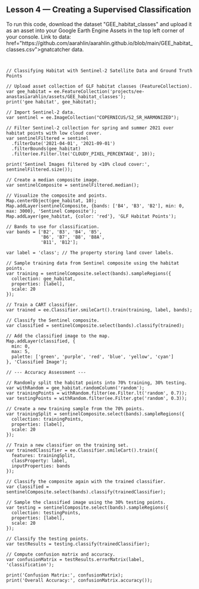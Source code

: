 <h2>Lesson 4 — Creating a Supervised Classification</h2>

<p>To run this code, download the dataset "GEE_habitat_classes" and upload it as an asset into your Google Earth Engine Assets in the top left corner of your console. Link to data: href="https://github.com/aarahlin/aarahlin.github.io/blob/main/GEE_habitat_classes.csv">gnatcatcher data</a>. <br>  </p>

<pre><code>
  
// Classifying Habitat with Sentinel-2 Satellite Data and Ground Truth Points

// Upload asset collection of GLF habitat classes (FeatureCollection).
var gee_habitat = ee.FeatureCollection('projects/ee-anastasiarahlin/assets/GEE_habitat_classes');
print('gee habitat', gee_habitat);

// Import Sentinel-2 data.
var sentinel = ee.ImageCollection("COPERNICUS/S2_SR_HARMONIZED");

// Filter Sentinel-2 collection for spring and summer 2021 over habitat points with low cloud cover.
var sentinelFiltered = sentinel
  .filterDate('2021-04-01', '2021-09-01')
  .filterBounds(gee_habitat)
  .filter(ee.Filter.lte('CLOUDY_PIXEL_PERCENTAGE', 10));

print('Sentinel Images filtered by <10% cloud cover:', sentinelFiltered.size());

// Create a median composite image.
var sentinelComposite = sentinelFiltered.median();

// Visualize the composite and points.
Map.centerObject(gee_habitat, 10);
Map.addLayer(sentinelComposite, {bands: ['B4', 'B3', 'B2'], min: 0, max: 3000}, 'Sentinel Composite');
Map.addLayer(gee_habitat, {color: 'red'}, 'GLF Habitat Points');

// Bands to use for classification.
var bands = ['B2', 'B3', 'B4', 'B5',
             'B6', 'B7', 'B8', 'B8A',
             'B11', 'B12'];

var label = 'class'; // The property storing land cover labels.

// Sample training data from Sentinel composite using the habitat points.
var training = sentinelComposite.select(bands).sampleRegions({
  collection: gee_habitat,
  properties: [label],
  scale: 20
});

// Train a CART classifier.
var trained = ee.Classifier.smileCart().train(training, label, bands);

// Classify the Sentinel composite.
var classified = sentinelComposite.select(bands).classify(trained);

// Add the classified image to the map.
Map.addLayer(classified, {
  min: 0,
  max: 5,
  palette: ['green', 'purple', 'red', 'blue', 'yellow', 'cyan']
}, 'Classified Image');

// --- Accuracy Assessment ---

// Randomly split the habitat points into 70% training, 30% testing.
var withRandom = gee_habitat.randomColumn('random');
var trainingPoints = withRandom.filter(ee.Filter.lt('random', 0.7));
var testingPoints = withRandom.filter(ee.Filter.gte('random', 0.3));

// Create a new training sample from the 70% points.
var trainingSplit = sentinelComposite.select(bands).sampleRegions({
  collection: trainingPoints,
  properties: [label],
  scale: 20
});

// Train a new classifier on the training set.
var trainedClassifier = ee.Classifier.smileCart().train({
  features: trainingSplit,
  classProperty: label,
  inputProperties: bands
});

// Classify the composite again with the trained classifier.
var classified = sentinelComposite.select(bands).classify(trainedClassifier);

// Sample the classified image using the 30% testing points.
var testing = sentinelComposite.select(bands).sampleRegions({
  collection: testingPoints,
  properties: [label],
  scale: 20
});

// Classify the testing points.
var testResults = testing.classify(trainedClassifier);

// Compute confusion matrix and accuracy.
var confusionMatrix = testResults.errorMatrix(label, 'classification');

print('Confusion Matrix:', confusionMatrix);
print('Overall Accuracy:', confusionMatrix.accuracy());
</code></pre>


<meta http-equiv='cache-control' content='no-cache'> 
<meta http-equiv='expires' content='0'> 
<meta http-equiv='pragma' content='no-cache'>


